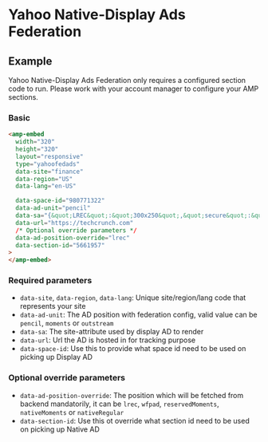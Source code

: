 <!---
Copyright 2020 The AMP HTML Authors. All Rights Reserved.

Licensed under the Apache License, Version 2.0 (the "License");
you may not use this file except in compliance with the License.
You may obtain a copy of the License at

      http://www.apache.org/licenses/LICENSE-2.0

Unless required by applicable law or agreed to in writing, software
distributed under the License is distributed on an "AS-IS" BASIS,
WITHOUT WARRANTIES OR CONDITIONS OF ANY KIND, either express or implied.
See the License for the specific language governing permissions and
limitations under the License.
-->

# Yahoo Native-Display Ads Federation

## Example

Yahoo Native-Display Ads Federation only requires a configured section code to run. Please work with your account manager to configure your AMP sections.

### Basic

```html
<amp-embed
  width="320"
  height="320"
  layout="responsive"
  type="yahoofedads"
  data-site="finance"
  data-region="US"
  data-lang="en-US"

  data-space-id="980771322"
  data-ad-unit="pencil"
  data-sa="{&quot;LREC&quot;:&quot;300x250&quot;,&quot;secure&quot;:&quot;true&quot;,&quot;content&quot;:&quot;no_expandable;&quot;,&quot;isSupplySegment&quot;:&quot;false&quot;,&quot;lang&quot;:&quot;en-US&quot;,&quot;region&quot;:&quot;US&quot;,&quot;site_attribute&quot;:&quot;wiki_topics=\&quot;Anthony_Joshua;Tyson_Fury;Eddie_Hearn;Deontay_Wilder;Kubrat_Pulev;Tottenham_Hotspur_Stadium;Dillian_Whyte\&quot; ctopid=\&quot;2074500;2078500;2083000;2212000;13311000\&quot; hashtag=\&quot;2074500;2078500;2083000;2212000;13311000\&quot; rs=\&quot;lmsid:a0ad000000AxDnbAAF;revsp:omnisport.uk;lpstaid:71ee6f14-9c73-3688-b4a9-32e6578057d0;pct:story\&quot;&quot;}"
  data-url="https://techcrunch.com"
  /* Optional override parameters */
  data-ad-position-override="lrec"
  data-section-id="5661957"
>
</amp-embed>
```

### Required parameters

-   `data-site`, `data-region`, `data-lang`: Unique site/region/lang code that represents your site
-   `data-ad-unit`: The AD position with federation config, valid value can be `pencil`, `moments` or `outstream`
-   `data-sa`: The site-attribute used by display AD to render
-   `data-url`: Url the AD is hosted in for tracking purpose
-   `data-space-id`: Use this to provide what space id need to be used on picking up Display AD

### Optional override parameters

-   `data-ad-position-override`: The position which will be fetched from backend mandatorily, it can be `lrec`, `wfpad`, `reservedMoments`, `nativeMoments` or `nativeRegular`
-   `data-section-id`: Use this ot override what section id need to be used on picking up Native AD
